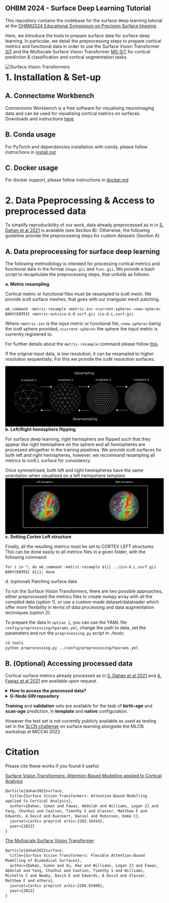 ## OHBM 2024 - Surface Deep Learning Tutorial

This repository contains the codebase for the surface deep learning tutorial at the [OHBM2024 Educational Symposium on Precision Surface Imaging](https://metrics-lab.github.io/ohbm2024/).

Here, we introduce the tools to prepare surface data for surface deep learning. In particular, we detail the preprocessing steps to prepare cortical metrics and functional data in order to use the Surface Vision Transformer [SiT](https://arxiv.org/abs/2203.16414) and the Multiscale Surface Vision Transformer [MS-SiT](https://arxiv.org/abs/2303.11909) for cortical prediction & classification and cortical segmentation tasks.

<img src="./docs/sit_gif.gif"
     alt="Surface Vision Transformers"
     style="float: left; margin-right: 10px;" />


# 1. Installation & Set-up

## A. Connectome Workbench

Connectome Workbench is a free software for visualising neuroimaging data and can be used for visualising cortical metrics on surfaces. Downloads and instructions [here](https://www.humanconnectome.org/software/connectome-workbench). 

## B. Conda usage

For PyTorch and dependencies installation with conda, please follow instructions in [install.md](docs/install.md).

## C. Docker usage

For docker support, please follow instructions in [docker.md](docs/docker.md)


# 2. Data Ppeprocessing & Access to preprocessed data

To simplify reproducibility of our work, data already preprocessed as in in [S. Dahan et al 2021](https://arxiv.org/abs/2203.16414) is available (see Section B). Otherwise, the following guideline provide the  preprocessing steps for custom datasets (Section A).

## A. Data preprocessing for surface deep learning

The following methodology is intended for processing cortical metrics and functional data in the format `shape.gii` and `func.gii`. We provide a bash script to recapitulate the preprocessing steps, that unfolds as follows: 

**a. Metric resampling**

Cortical metric or functional files must be resampled to ico6 mesh. We provide ico6 surface meshes, that goes with our triangular mesh patching. 

```
wb_command -metric-resample <metric-in> <current-sphere> <new-sphere> BARYCENTRIC <metric-out>ico-6.R.surf.gii ico-6.L.surf.gii
```

Where `<metric-in>` is the input metric or functional file, `<new-sphere>` being the ico6 sphere provided, `<current-sphere>` the sphere the input metric is currently registered to. 

For further details about the `metric-resample` command please follow [this](https://www.humanconnectome.org/software/workbench-command/-metric-resample).


If the original input data, is low resolution, it can be resampled to higher resolution sequentially. For this we provide the icoN resolution surfaces. 

<img src="./docs/Icosphere_Levels.png"
alt="Surface Vision Transformers"
style="float: left; margin-right: 6px;"/>



**b. Left/Right hemisphere flipping**

For surface deep learning, right hemisphers are flipped such that they appear like right hemisphere on the sphere and all hemispheres are processed altogether in the training pipelines. We provide ico6 surfaces for both left and right hemispheres, however, we recommand resampling all metrics to ico6.L surface for consistency. 

Once symmetrised, both left and right hemispheres have the same orientation when visualised on a left hemipshere template. 
<img src="./docs/left_right_example.png"
alt="Surface Vision Transformers"
style="float: left; margin-right: 6px;"/>


**c. Setting Cortex Left structure**

Finally, all the resulting metrics must be set to CORTEX LEFT structures. This can be done easily to all metrics files in a given folder, with the following command:

```
for i in *; do wb_command -metric-resample ${i} ../ico-6.L.surf.gii BARYCENTRIC ${i}; done
```

d. (optional) Patching surface data

To run the Surface Vision Transformers, there are two possible approaches, either preprocessed the metrics files to create numpy array with all the compiled data (option 1), or use a custom-made dataset/dataloader which offer more flexibility in terms of data processing and data augmentation techniques (option 2). 

To prepare the data in `option 1`, you can use the YAML file `config/preprocessing/hparams.yml`, change the path to data, set the parameters and run the `preprocessing.py` script in ./tools:

```
cd tools
python preprocessing.py ../config/preprocessing/hparams.yml
```



## B. (Optional) Accessing processed data

Cortical surface metrics already processed as in [S. Dahan et al 2021](https://arxiv.org/abs/2203.16414) and [A. Fawaz et al 2021](https://www.biorxiv.org/content/10.1101/2021.12.01.470730v1) are available upon request. 

<details>
    <summary><b> How to access the processed data?</b></summary>
    <p>
    To access the data please:
    <br>
        <ul type="circle">
            <li> Sign the dHCP open access agreement [here](https://www.developingconnectome.org/data-release/second-data-release/open-access-dhcp-data-terms-of-use-version-4-0_2019-05-23/) </li>
            <li> Create a [GIN](https://gin.g-node.org/) account </li>
            <li> Send your GIN username with the dHCP signed form to <b> simon.dahan@kcl.ac.uk</b>  </li>
        </ul>
    </br>
    </p>
</details>
<details>
  <summary><b> G-Node GIN repository</b></summary>
      <p>
      Once the confirmation has been sent, you will have access to the <b>G-Node GIN repository</b> containing the data already processed.
      The data used for this project is in the zip files <i>`regression_native_space_features.zip`</i> and <i>`regression_template_space_features.zip`</i>. You also need to use the <i>`ico-6.surf.gii`</i> spherical mesh.
      </br>
      <img src="./docs/g_node.png"
        alt="Surface Vision Transformers"
        width="400" 
        height="300"
        style="float: left; margin-right: 6px;"/>s

      </p>
</details>

**Training** and **validation** sets are available for the task of **birth-age** and **scan-age** prediction, in **template** and **native** configuration.

However the test set is not currently publicly available as used as testing set in the [SLCN challenge](https://slcn.grand-challenge.org/) on surface learning alongside the MLCN workshop at MICCAI 2022. 

# Citation

Please cite these works if you found it useful:

[Surface Vision Transformers: Attention-Based Modelling applied to Cortical Analysis](https://arxiv.org/abs/2203.16414)

```
@article{dahan2022surface,
  title={Surface Vision Transformers: Attention-Based Modelling applied to Cortical Analysis},
  author={Dahan, Simon and Fawaz, Abdulah and Williams, Logan ZJ and Yang, Chunhui and Coalson, Timothy S and Glasser, Matthew F and Edwards, A David and Rueckert, Daniel and Robinson, Emma C},
  journal={arXiv preprint arXiv:2203.16414},
  year={2022}
}
```
[The Multiscale Surface Vision Transformer](https://arxiv.org/abs/2204.03408)

```
@article{dahan2022surface,
  title={Surface Vision Transformers: Flexible Attention-Based Modelling of Biomedical Surfaces},
  author={Dahan, Simon and Xu, Hao and Williams, Logan ZJ and Fawaz, Abdulah and Yang, Chunhui and Coalson, Timothy S and Williams, Michelle C and Newby, David E and Edwards, A David and Glasser, Matthew F and others},
  journal={arXiv preprint arXiv:2204.03408},
  year={2022}
}
```


